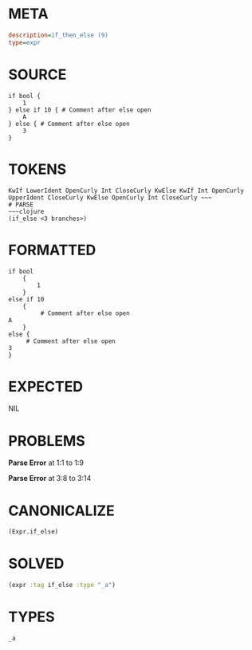 # META
~~~ini
description=if_then_else (9)
type=expr
~~~
# SOURCE
~~~roc
if bool {
	1
} else if 10 { # Comment after else open
	A
} else { # Comment after else open
	3
}
~~~
# TOKENS
~~~text
KwIf LowerIdent OpenCurly Int CloseCurly KwElse KwIf Int OpenCurly UpperIdent CloseCurly KwElse OpenCurly Int CloseCurly ~~~
# PARSE
~~~clojure
(if_else <3 branches>)
~~~
# FORMATTED
~~~roc
if bool
	{
		1
	}
else if 10
	{
		 # Comment after else open
A
	}
else {
	 # Comment after else open
3
}
~~~
# EXPECTED
NIL
# PROBLEMS
**Parse Error**
at 1:1 to 1:9

**Parse Error**
at 3:8 to 3:14

# CANONICALIZE
~~~clojure
(Expr.if_else)
~~~
# SOLVED
~~~clojure
(expr :tag if_else :type "_a")
~~~
# TYPES
~~~roc
_a
~~~
